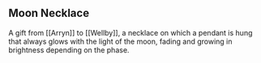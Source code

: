 ## Moon Necklace

A gift from [[Arryn]] to [[Wellby]], a necklace on which a pendant is hung that always glows with the light of the moon, fading and growing in brightness depending on the phase. 
